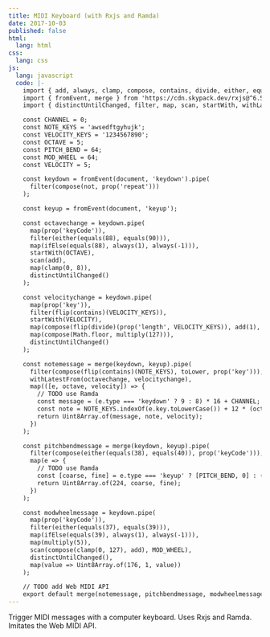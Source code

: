```yaml
---
title: MIDI Keyboard (with Rxjs and Ramda)
date: 2017-10-03
published: false
html:
  lang: html
css:
  lang: css
js:
  lang: javascript
  code: |-
    import { add, always, clamp, compose, contains, divide, either, equals, flip, ifElse, indexOf, multiply, not, prop, toLower } from 'https://cdn.skypack.dev/ramda@^0.27.0';
    import { fromEvent, merge } from 'https://cdn.skypack.dev/rxjs@^6.5.5';
    import { distinctUntilChanged, filter, map, scan, startWith, withLatestFrom } from 'https://cdn.skypack.dev/rxjs@^6.5.5/operators';

    const CHANNEL = 0;
    const NOTE_KEYS = 'awsedftgyhujk';
    const VELOCITY_KEYS = '1234567890';
    const OCTAVE = 5;
    const PITCH_BEND = 64;
    const MOD_WHEEL = 64;
    const VELOCITY = 5;

    const keydown = fromEvent(document, 'keydown').pipe(
      filter(compose(not, prop('repeat')))
    );

    const keyup = fromEvent(document, 'keyup');

    const octavechange = keydown.pipe(
      map(prop('keyCode')),
      filter(either(equals(88), equals(90))),
      map(ifElse(equals(88), always(1), always(-1))),
      startWith(OCTAVE),
      scan(add),
      map(clamp(0, 8)),
      distinctUntilChanged()
    );

    const velocitychange = keydown.pipe(
      map(prop('key')),
      filter(flip(contains)(VELOCITY_KEYS)),
      startWith(VELOCITY),
      map(compose(flip(divide)(prop('length', VELOCITY_KEYS)), add(1), flip(indexOf)(VELOCITY_KEYS))),
      map(compose(Math.floor, multiply(127))),
      distinctUntilChanged()
    );

    const notemessage = merge(keydown, keyup).pipe(
      filter(compose(flip(contains)(NOTE_KEYS), toLower, prop('key'))),
      withLatestFrom(octavechange, velocitychange),
      map(([e, octave, velocity]) => {
        // TODO use Ramda
        const message = (e.type === 'keydown' ? 9 : 8) * 16 + CHANNEL;
        const note = NOTE_KEYS.indexOf(e.key.toLowerCase()) + 12 * (octave + +e.shiftKey);
        return Uint8Array.of(message, note, velocity);
      })
    );

    const pitchbendmessage = merge(keydown, keyup).pipe(
      filter(compose(either(equals(38), equals(40)), prop('keyCode'))),
      map(e => {
        // TODO use Ramda
        const [coarse, fine] = e.type === 'keyup' ? [PITCH_BEND, 0] : (e.keyCode === 40 ? [0, 0] : [127, 127]);
        return Uint8Array.of(224, coarse, fine);
      })
    );

    const modwheelmessage = keydown.pipe(
      map(prop('keyCode')),
      filter(either(equals(37), equals(39))),
      map(ifElse(equals(39), always(1), always(-1))),
      map(multiply(5)),
      scan(compose(clamp(0, 127), add), MOD_WHEEL),
      distinctUntilChanged(),
      map(value => Uint8Array.of(176, 1, value))
    );

    // TODO add Web MIDI API
    export default merge(notemessage, pitchbendmessage, modwheelmessage);
---
```

Trigger MIDI messages with a computer keyboard. Uses Rxjs and Ramda. Imitates the Web MIDI API.
